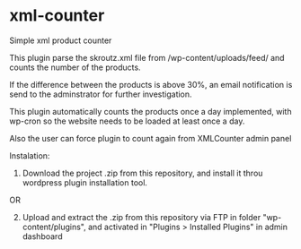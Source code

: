 # xml-counter
Simple xml product counter

This plugin parse the skroutz.xml file from /wp-content/uploads/feed/ and counts the number of the products. 


If the difference between the products is above 30%, an email notification is send to the adminstrator for further investigation.


This plugin automatically counts the products once a day implemented, with wp-cron so the website needs to be loaded at least once a day.


Also the user can force plugin to count again from XMLCounter admin panel

Instalation:

1. Download the project .zip from this repository, and install it throu wordpress plugin installation tool.

OR

2. Upload and extract the .zip from this repository via FTP in folder "wp-content/plugins", and activated in "Plugins > Installed Plugins" in admin dashboard

